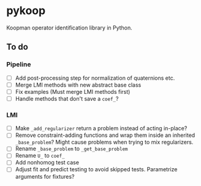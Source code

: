 # pykoop

Koopman operator identification library in Python.

## To do

### Pipeline

- [ ] Add post-processing step for normalization of quaternions etc.
- [ ] Merge LMI methods with new abstract base class
- [ ] Fix examples (Must merge LMI methods first)
- [ ] Handle methods that don't save a `coef_`?

### LMI

- [ ] Make `_add_regularizer` return a problem instead of acting in-place?
- [ ] Remove constraint-adding functions and wrap them inside an inherited
  `_base_problem`? Might cause problems when trying to mix regularizers.
- [ ] Rename `_base_problem` to `_get_base_problem`
- [ ] Rename `U_` to `coef_`
- [ ] Add nonhomog test case
- [ ] Adjust fit and predict testing to avoid skipped tests. Parametrize
  arguments for fixtures?
